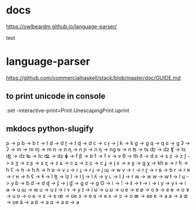 # docs 

https://owlbeardm.github.io/language-parser/

test
# language-parser

https://github.com/commercialhaskell/stack/blob/master/doc/GUIDE.md



## to print unicode in console

:set -interactive-print=Print.UnescapingPrint.uprint

## mkdocs python-slugify

p -> p
b -> b
t -> t
d -> d
ʈ -> t
ɖ -> d
c -> c
ɟ -> j
k -> k
g -> g
q -> q
ɢ -> g
ʡ -> 
ʔ -> 
m -> m
ɱ -> m
n -> n
ɳ -> n
ɲ -> n
ŋ -> ng
ɴ -> n
ʦ -> ts
ʣ -> dz
ʧ -> ts
ʤ -> dz
ʨ -> tc
ʥ -> dz
ɸ -> f
β -> b
f -> f
v -> v
θ -> th
ð -> d
s -> s
z -> z
ʃ -> s
ʒ -> z
ʂ -> s
ʐ -> z
ɕ -> c
ʑ -> z
ç -> c
ʝ -> j
x -> x
ɣ -> g
χ -> kh
ʁ -> r
ħ -> h
ʕ -> 
h -> h
ɦ -> h
ʋ -> v
ɹ -> r
ɻ -> r
j -> j
ɰ -> w
ⱱ -> 
ɾ -> r
ɽ -> r
ʙ -> b
r -> r
ʀ -> r
ʜ -> h
ʢ -> 
ɬ -> l
ɮ -> lz
l -> l
ɭ -> l
ʎ -> y
ʟ -> l
ɺ -> r
ʍ -> w
w -> w
ɫ -> l
ɥ -> y
ɓ -> b
ɗ -> d
ᶑ -> 
ʄ -> j
ɠ -> g
ʛ -> g
ʘ -> 
ǀ -> 
ǃ -> 
ǁ -> 
ǂ -> 
i -> i
y -> y
ɨ -> i
ʉ -> u
ɯ -> w
u -> u
ɪ -> i
ʏ -> y
ɪ̈ -> i
ʊ̈ -> u
ʊ -> u
e -> e
ø -> o
ɘ -> e
ɵ -> o
ɤ -> u
o -> o
ə -> 
ɛ -> e
œ -> oe
ɜ -> e
ɞ -> e
ʌ -> 
ɔ -> o
æ -> ae
ɐ -> a
a -> a
ɶ -> oe
ä -> a
ɒ̈ -> a
ɑ -> a
ɒ -> a





















































































































